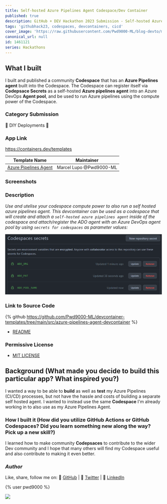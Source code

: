 ```yaml
---
title: Self-hosted Azure Pipelines Agent Codespace/Dev Container
published: true
description: GitHub + DEV Hackathon 2023 Submission - Self-hosted Azure Pipelines Agent Codespace/Dev Container
tags: 'githubhack23, codespaces, devcontainers, cicd'
cover_image: 'https://raw.githubusercontent.com/Pwd9000-ML/blog-devto/main/posts/2023/GitHub-Dev-Hackathon-2023/assets/main1.png'
canonical_url: null
id: 1461121
series: Hackathons
---
```


## What I built

I built and published a community **Codespace** that has an **Azure Pipelines agent** built into the Codespace. The Codespace can register itself via **Codepsace Secrets** as a self-hosted **Azure pipelines agent** into an Azure DevOps **Agent pool**, and be used to run Azure pipelines using the compute power of the Codespace.

### Category Submission

👷 DIY Deployments 👷

### App Link

<https://containers.dev/templates>

| Template Name | Maintainer |
| --- | --- |
| [Azure Pipelines Agent](https://github.com/Pwd9000-ML/devcontainer-templates/tree/main/src/azure-pipelines-agent-devcontainer) | Marcel Lupo @Pwd9000-ML |

### Screenshots

### Description

_Use and utelise your codespace compute power to also run a self hosted azure pipelines agent. This devcontainer can be used as a codespace that will create and attach a `self-hosted azure pipelines agent` inside of the codespace and attach/register the ADO agent with an Azure DevOps agent pool by using `secrets for codespaces` as parameter values:_

![image.png](https://raw.githubusercontent.com/Pwd9000-ML/blog-devto/main/posts/2023/GitHub-Dev-Hackathon-2023/assets/sec02.png)

### Link to Source Code

{% github <https://github.com/Pwd9000-ML/devcontainer-templates/tree/main/src/azure-pipelines-agent-devcontainer> %}

- [README](https://github.com/Pwd9000-ML/devcontainer-templates/blob/main/src/azure-pipelines-agent-devcontainer/README.md)

### Permissive License

- [MIT LICENSE](https://github.com/Pwd9000-ML/Azure-Service-Bus-SAS-Management/blob/master/LICENSE)

## Background (What made you decide to build this particular app? What inspired you?)

I wanted a way to be able to **build** as well as **test** my Azure Pipelines (CI/CD) processes, but not have the hassle and costs of building a separate self hosted agent. I wanted to instead use the same **Codespace** I'm already working in to also use as my Azure Pipelines Agent.

### How I built it (How did you utilize GitHub Actions or GitHub Codespaces? Did you learn something new along the way? Pick up a new skill?)

I learned how to make community **Codepsaces** to contribute to the wider Dev community and I hope that many others will find my Codespace useful and also contribute to making it even better.

### _Author_

Like, share, follow me on: :octopus: [GitHub](https://github.com/Pwd9000-ML) | :penguin: [Twitter](https://twitter.com/pwd9000) | :space_invader: [LinkedIn](https://www.linkedin.com/in/marcel-l-61b0a96b/)

{% user pwd9000 %}

<a href="https://www.buymeacoffee.com/pwd9000"><img src="https://img.buymeacoffee.com/button-api/?text=Buy me a coffee&emoji=&slug=pwd9000&button_colour=FFDD00&font_colour=000000&font_family=Cookie&outline_colour=000000&coffee_colour=ffffff"></a>

